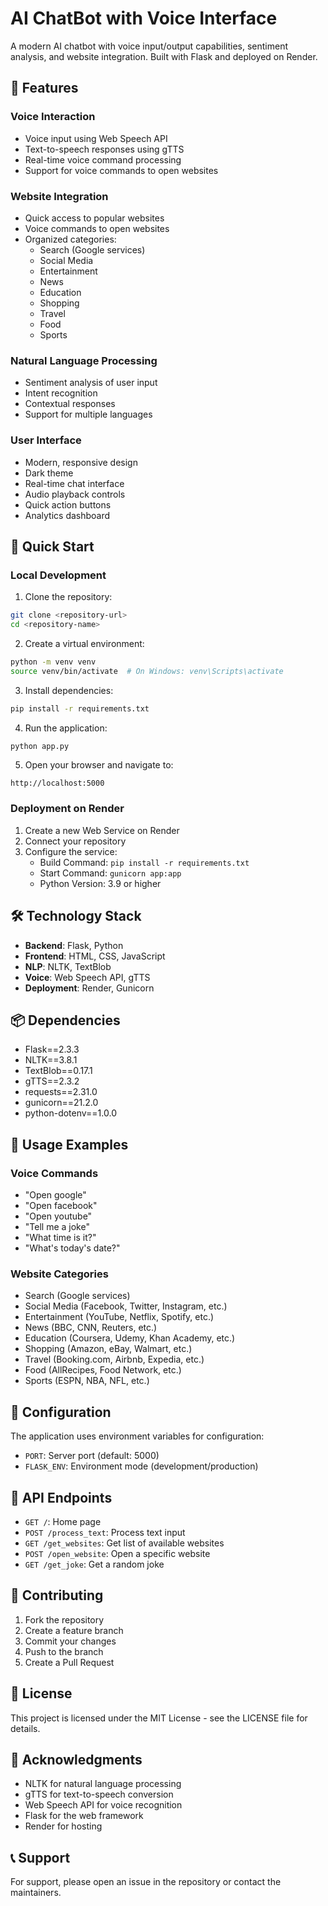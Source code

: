 # AI ChatBot with Voice Interface

A modern AI chatbot with voice input/output capabilities, sentiment analysis, and website integration. Built with Flask and deployed on Render.

## 🌟 Features

### Voice Interaction
- Voice input using Web Speech API
- Text-to-speech responses using gTTS
- Real-time voice command processing
- Support for voice commands to open websites

### Website Integration
- Quick access to popular websites
- Voice commands to open websites
- Organized categories:
  - Search (Google services)
  - Social Media
  - Entertainment
  - News
  - Education
  - Shopping
  - Travel
  - Food
  - Sports

### Natural Language Processing
- Sentiment analysis of user input
- Intent recognition
- Contextual responses
- Support for multiple languages

### User Interface
- Modern, responsive design
- Dark theme
- Real-time chat interface
- Audio playback controls
- Quick action buttons
- Analytics dashboard

## 🚀 Quick Start

### Local Development

1. Clone the repository:
```bash
git clone <repository-url>
cd <repository-name>
```

2. Create a virtual environment:
```bash
python -m venv venv
source venv/bin/activate  # On Windows: venv\Scripts\activate
```

3. Install dependencies:
```bash
pip install -r requirements.txt
```

4. Run the application:
```bash
python app.py
```

5. Open your browser and navigate to:
```
http://localhost:5000
```

### Deployment on Render

1. Create a new Web Service on Render
2. Connect your repository
3. Configure the service:
   - Build Command: `pip install -r requirements.txt`
   - Start Command: `gunicorn app:app`
   - Python Version: 3.9 or higher

## 🛠️ Technology Stack

- **Backend**: Flask, Python
- **Frontend**: HTML, CSS, JavaScript
- **NLP**: NLTK, TextBlob
- **Voice**: Web Speech API, gTTS
- **Deployment**: Render, Gunicorn

## 📦 Dependencies

- Flask==2.3.3
- NLTK==3.8.1
- TextBlob==0.17.1
- gTTS==2.3.2
- requests==2.31.0
- gunicorn==21.2.0
- python-dotenv==1.0.0

## 🎯 Usage Examples

### Voice Commands
- "Open google"
- "Open facebook"
- "Open youtube"
- "Tell me a joke"
- "What time is it?"
- "What's today's date?"

### Website Categories
- Search (Google services)
- Social Media (Facebook, Twitter, Instagram, etc.)
- Entertainment (YouTube, Netflix, Spotify, etc.)
- News (BBC, CNN, Reuters, etc.)
- Education (Coursera, Udemy, Khan Academy, etc.)
- Shopping (Amazon, eBay, Walmart, etc.)
- Travel (Booking.com, Airbnb, Expedia, etc.)
- Food (AllRecipes, Food Network, etc.)
- Sports (ESPN, NBA, NFL, etc.)

## 🔧 Configuration

The application uses environment variables for configuration:
- `PORT`: Server port (default: 5000)
- `FLASK_ENV`: Environment mode (development/production)

## 📝 API Endpoints

- `GET /`: Home page
- `POST /process_text`: Process text input
- `GET /get_websites`: Get list of available websites
- `POST /open_website`: Open a specific website
- `GET /get_joke`: Get a random joke

## 🤝 Contributing

1. Fork the repository
2. Create a feature branch
3. Commit your changes
4. Push to the branch
5. Create a Pull Request

## 📄 License

This project is licensed under the MIT License - see the LICENSE file for details.

## 🙏 Acknowledgments

- NLTK for natural language processing
- gTTS for text-to-speech conversion
- Web Speech API for voice recognition
- Flask for the web framework
- Render for hosting

## 📞 Support

For support, please open an issue in the repository or contact the maintainers.
